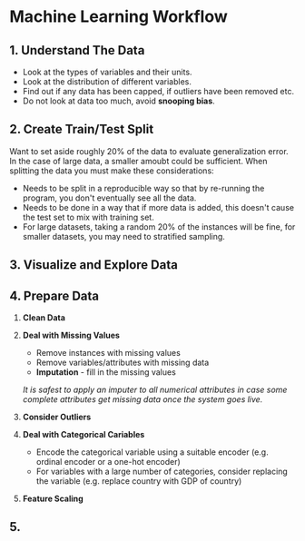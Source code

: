 # Machine Learning Workflow

## 1. Understand The Data

- Look at the types of variables and their units.
- Look at the distribution of different variables.
- Find out if any data has been capped, if outliers have been removed etc.
- Do not look at data too much, avoid **snooping bias**.

## 2. Create Train/Test Split

Want to set aside roughly 20% of the data to evaluate generalization error. In the case of large data, a smaller amoubt could be sufficient. When splitting the data you must make these considerations:

- Needs to be split in a reproducible way so that by re-running the program, you don't eventually see all the data.
- Needs to be done in a way that if more data is added, this doesn't cause the test set to mix with training set.
- For large datasets, taking a random 20% of the instances will be fine, for smaller datasets, you may need to stratified sampling.

## 3. Visualize and Explore Data

## 4. Prepare Data

1. **Clean Data**
2. **Deal with Missing Values**
    - Remove instances with missing values
    - Remove variables/attributes with missing data
    - **Imputation** - fill in the missing values
    
    *It is safest to apply an imputer to all numerical attributes in case some complete attributes get missing data once the system goes live.*

3. **Consider Outliers**
4. **Deal with Categorical Cariables**
    - Encode the categorical variable using a suitable encoder (e.g. ordinal encoder or a one-hot encoder)
    - For variables with a large number of categories, consider replacing the variable (e.g. replace country with GDP of country)

5. **Feature Scaling**

## 5. 